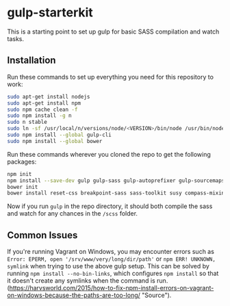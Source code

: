 # gulp-starterkit

This is a starting point to set up gulp for basic SASS compilation and watch tasks.

## Installation

Run these commands to set up everything you need for this repository to work:

```bash
sudo apt-get install nodejs
sudo apt-get install npm
sudo npm cache clean -f
sudo npm install -g n
sudo n stable
sudo ln -sf /usr/local/n/versions/node/<VERSION>/bin/node /usr/bin/node 
sudo npm install --global gulp-cli
sudo npm install --global bower
```

Run these commands wherever you cloned the repo to get the following packages:

```bash
npm init
npm install --save-dev gulp gulp-sass gulp-autoprefixer gulp-sourcemaps glob gulp-sass-glob es6-promise
bower init
bower install reset-css breakpoint-sass sass-toolkit susy compass-mixins --save
```

Now if you run `gulp` in the repo directory, it should both compile the sass and watch for any chances in the `/scss` folder.

## Common Issues

If you're running Vagrant on Windows, you may encounter errors such as `Error: EPERM, open '/srv/www/very/long/dir/path'` or `npm ERR! UNKNOWN, symlink` when trying to use the above gulp setup. This can be solved by running `npm install --no-bin-links`, which configures `npm install` so that it doesn't create any symlinks when the command is run. (https://harvsworld.com/2015/how-to-fix-npm-install-errors-on-vagrant-on-windows-because-the-paths-are-too-long/ "Source").